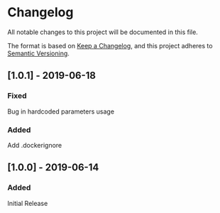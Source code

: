 # Changelog
All notable changes to this project will be documented in this file.

The format is based on [Keep a Changelog](https://keepachangelog.com/en/1.0.0/),
and this project adheres to [Semantic Versioning](https://semver.org/spec/v2.0.0.html).

## [1.0.1] - 2019-06-18
### Fixed
Bug in hardcoded parameters usage

### Added
Add .dockerignore

## [1.0.0] - 2019-06-14
### Added
Initial Release
